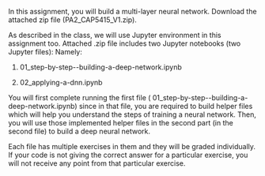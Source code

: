 In this assignment, you will build a multi-layer neural network. Download the attached zip file (PA2_CAP5415_V1.zip).

As described in the class, we will use Jupyter environment in this assignment too. Attached .zip file includes two Jupyter notebooks (two Jupyter files): Namely:

1) 01_step-by-step--building-a-deep-network.ipynb

2) 02_applying-a-dnn.ipynb

You will first complete running the first file ( 01_step-by-step--building-a-deep-network.ipynb) since in that file, you are required to build helper files which will help you understand the steps of training a neural network. Then, you will use those implemented helper files in the second part (in the second file) to build a deep neural network. 

Each file has multiple exercises in them and they will be graded individually.
If your code is not giving the correct answer for a particular exercise, you will not receive any point from that particular exercise.
